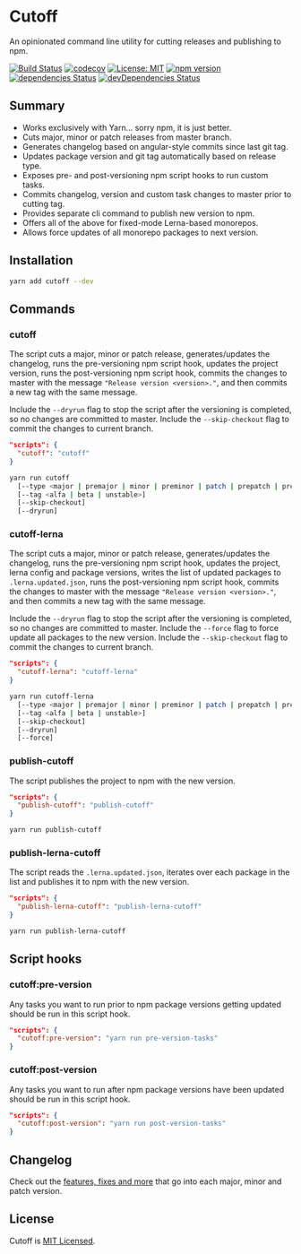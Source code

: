 # Cutoff

An opinionated command line utility for cutting releases and publishing to npm.

[![Build Status](https://travis-ci.org/bad-batch/cutoff.svg?branch=master)](https://travis-ci.org/bad-batch/cutoff)
[![codecov](https://codecov.io/gh/bad-batch/cutoff/branch/master/graph/badge.svg)](https://codecov.io/gh/bad-batch/cutoff)
[![License: MIT](https://img.shields.io/badge/License-MIT-yellow.svg)](LICENSE)
[![npm version](https://badge.fury.io/js/cutoff.svg)](https://badge.fury.io/js/cutoff)
[![dependencies Status](https://david-dm.org/bad-batch/cutoff/status.svg)](https://david-dm.org/bad-batch/cutoff)
[![devDependencies Status](https://david-dm.org/bad-batch/cutoff/dev-status.svg)](https://david-dm.org/bad-batch/cutoff?type=dev)

## Summary

* Works exclusively with Yarn... sorry npm, it is just better.
* Cuts major, minor or patch releases from master branch.
* Generates changelog based on angular-style commits since last git tag.
* Updates package version and git tag automatically based on release type.
* Exposes pre- and post-versioning npm script hooks to run custom tasks.
* Commits changelog, version and custom task changes to master prior to cutting tag.
* Provides separate cli command to publish new version to npm.
* Offers all of the above for fixed-mode Lerna-based monorepos.
* Allows force updates of all monorepo packages to next version.

## Installation

```bash
yarn add cutoff --dev
```

## Commands

### cutoff

The script cuts a major, minor or patch release, generates/updates the changelog, runs the pre-versioning
npm script hook, updates the project version, runs the post-versioning npm script hook, commits the changes to master
with the message `"Release version <version>."`, and then commits a new tag with the same message.

Include the `--dryrun` flag to stop the script after the versioning is completed, so no changes are
committed to master. Include the `--skip-checkout` flag to commit the changes to current branch.

```json
"scripts": {
  "cutoff": "cutoff"
}
```

```bash
yarn run cutoff
  [--type <major | premajor | minor | preminor | patch | prepatch | prerelease>]
  [--tag <alfa | beta | unstable>]
  [--skip-checkout]
  [--dryrun]
```

### cutoff-lerna

The script cuts a major, minor or patch release, generates/updates the changelog, runs the pre-versioning npm script
hook, updates the project, lerna config and package versions, writes the list of updated packages to
`.lerna.updated.json`, runs the post-versioning npm script hook, commits the changes to master with the message
`"Release version <version>."`, and then commits a new tag with the same message.

Include the `--dryrun` flag to stop the script after the versioning is completed, so no changes are
committed to master. Include the `--force` flag to force update all packages to the new version. Include the
`--skip-checkout` flag to commit the changes to current branch.

```json
"scripts": {
  "cutoff-lerna": "cutoff-lerna"
}
```

```bash
yarn run cutoff-lerna
  [--type <major | premajor | minor | preminor | patch | prepatch | prerelease>]
  [--tag <alfa | beta | unstable>]
  [--skip-checkout]
  [--dryrun]
  [--force]
```

### publish-cutoff

The script publishes the project to npm with the new version.

```json
"scripts": {
  "publish-cutoff": "publish-cutoff"
}
```

```bash
yarn run publish-cutoff
```

### publish-lerna-cutoff

The script reads the `.lerna.updated.json`, iterates over each package in the list and publishes it to npm with the
new version.

```json
"scripts": {
  "publish-lerna-cutoff": "publish-lerna-cutoff"
}
```

```bash
yarn run publish-lerna-cutoff
```

## Script hooks

### cutoff:pre-version

Any tasks you want to run prior to npm package versions getting updated should be run in this script hook.

```json
"scripts": {
  "cutoff:pre-version": "yarn run pre-version-tasks"
}
```

### cutoff:post-version

Any tasks you want to run after npm package versions have been updated should be run in this script hook.

```json
"scripts": {
  "cutoff:post-version": "yarn run post-version-tasks"
}
```

## Changelog

Check out the [features, fixes and more](CHANGELOG.md) that go into each major, minor and patch version.

## License

Cutoff is [MIT Licensed](LICENSE).
